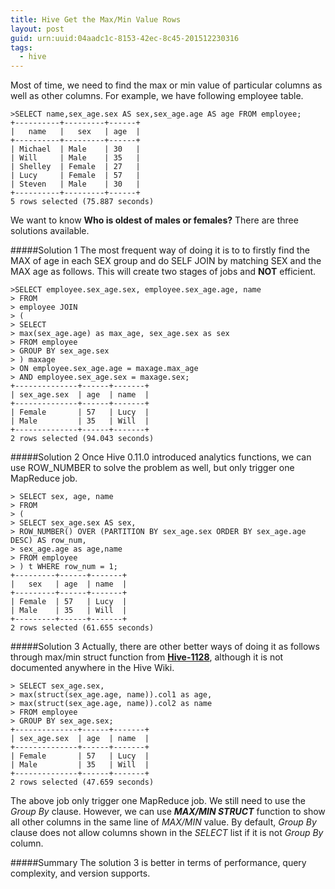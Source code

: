 ```yaml
---
title: Hive Get the Max/Min Value Rows 
layout: post
guid: urn:uuid:04aadc1c-8153-42ec-8c45-201512230316
tags:
  - hive
---
```

Most of time, we need to find the max or min value of particular columns as well as other columns. For example, we have following employee table.

```
>SELECT name,sex_age.sex AS sex,sex_age.age AS age FROM employee;
+----------+---------+------+
|   name   |   sex   | age  |
+----------+---------+------+
| Michael  | Male    | 30   |
| Will     | Male    | 35   |
| Shelley  | Female  | 27   |
| Lucy     | Female  | 57   |
| Steven   | Male    | 30   |
+----------+---------+------+
5 rows selected (75.887 seconds)
```
We want to know **Who is oldest of males or females?** There are three solutions available.

#####Solution 1
The most frequent way of doing it is to to firstly find the MAX of age in each SEX group and do SELF JOIN by matching SEX and the MAX age as follows. This will create two stages of jobs and **NOT** efficient.
```
>SELECT employee.sex_age.sex, employee.sex_age.age, name 
> FROM
> employee JOIN 
> (
> SELECT 
> max(sex_age.age) as max_age, sex_age.sex as sex  
> FROM employee
> GROUP BY sex_age.sex
> ) maxage
> ON employee.sex_age.age = maxage.max_age
> AND employee.sex_age.sex = maxage.sex;
+--------------+------+-------+
| sex_age.sex  | age  | name  |
+--------------+------+-------+
| Female       | 57   | Lucy  |
| Male         | 35   | Will  |
+--------------+------+-------+
2 rows selected (94.043 seconds)
```
#####Solution 2
Once Hive 0.11.0 introduced analytics functions, we can use ROW_NUMBER to solve the problem as well, but only trigger one MapReduce job.
```
> SELECT sex, age, name
> FROM
> (
> SELECT sex_age.sex AS sex,
> ROW_NUMBER() OVER (PARTITION BY sex_age.sex ORDER BY sex_age.age DESC) AS row_num, 
> sex_age.age as age,name
> FROM employee
> ) t WHERE row_num = 1;
+---------+------+-------+
|   sex   | age  | name  |
+---------+------+-------+
| Female  | 57   | Lucy  |
| Male    | 35   | Will  |
+---------+------+-------+
2 rows selected (61.655 seconds)
```
#####Solution 3
Actually, there are other better ways of doing it as follows through max/min struct function from **[Hive-1128](https://issues.apache.org/jira/browse/HIVE-1128)**, although it is not documented anywhere in the Hive Wiki.
```
> SELECT sex_age.sex, 
> max(struct(sex_age.age, name)).col1 as age,
> max(struct(sex_age.age, name)).col2 as name
> FROM employee
> GROUP BY sex_age.sex;
+--------------+------+-------+
| sex_age.sex  | age  | name  |
+--------------+------+-------+
| Female       | 57   | Lucy  |
| Male         | 35   | Will  |
+--------------+------+-------+
2 rows selected (47.659 seconds)
```
The above job only trigger one MapReduce job. We still need to use the *Group By* clause. However, we can use ***MAX/MIN STRUCT*** function to show all other columns in the same line of *MAX/MIN* value. By default, *Group By* clause does not allow columns shown in the *SELECT* list if it is not *Group By* column.

#####Summary
The solution 3 is better in terms of performance, query complexity, and version supports.